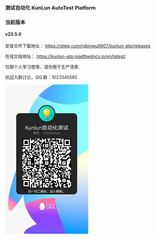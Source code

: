 ### 测试自动化 KunLun AutoTest Platform

### 当前版本

#### v23.5.0

安装文件下载地址： https://gitee.com/robinwu0607/kunlun-atp/releases

在线文档地址： https://kunlun-atp.readthedocs.io/en/latest/

仅限个人学习使用，请勿用于生产场景.

欢迎入群讨论，QQ 群：1023345565

![QQ群](./qqqr.jpg)
